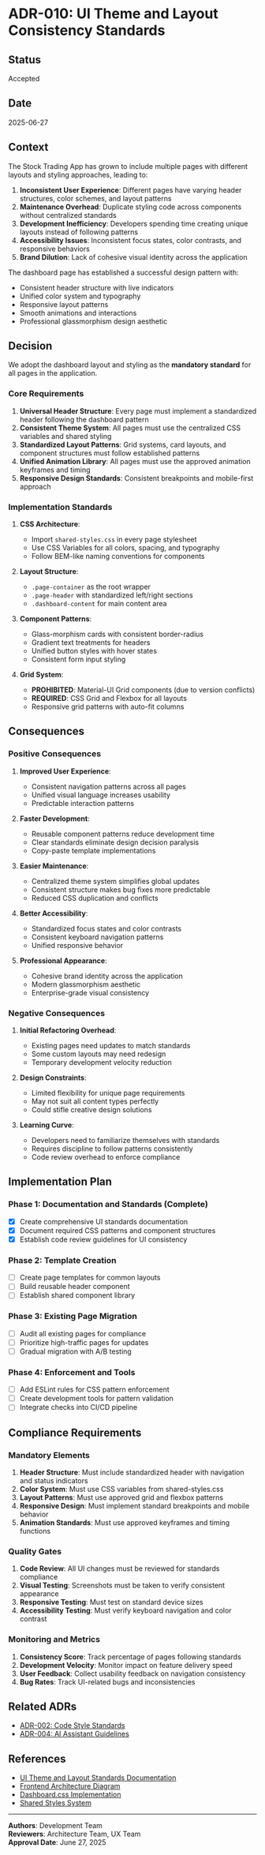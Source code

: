 # ADR-010: UI Theme and Layout Consistency Standards

## Status

Accepted

## Date

2025-06-27

## Context

The Stock Trading App has grown to include multiple pages with different layouts and styling approaches, leading to:

1. **Inconsistent User Experience**: Different pages have varying header structures, color schemes, and layout patterns
2. **Maintenance Overhead**: Duplicate styling code across components without centralized standards
3. **Development Inefficiency**: Developers spending time creating unique layouts instead of following patterns
4. **Accessibility Issues**: Inconsistent focus states, color contrasts, and responsive behaviors
5. **Brand Dilution**: Lack of cohesive visual identity across the application

The dashboard page has established a successful design pattern with:

- Consistent header structure with live indicators
- Unified color system and typography
- Responsive layout patterns
- Smooth animations and interactions
- Professional glassmorphism design aesthetic

## Decision

We adopt the dashboard layout and styling as the **mandatory standard** for all pages in the application.

### Core Requirements

1. **Universal Header Structure**: Every page must implement a standardized header following the dashboard pattern
2. **Consistent Theme System**: All pages must use the centralized CSS variables and shared styling
3. **Standardized Layout Patterns**: Grid systems, card layouts, and component structures must follow established patterns
4. **Unified Animation Library**: All pages must use the approved animation keyframes and timing
5. **Responsive Design Standards**: Consistent breakpoints and mobile-first approach

### Implementation Standards

1. **CSS Architecture**:
   - Import `shared-styles.css` in every page stylesheet
   - Use CSS Variables for all colors, spacing, and typography
   - Follow BEM-like naming conventions for components

2. **Layout Structure**:
   - `.page-container` as the root wrapper
   - `.page-header` with standardized left/right sections
   - `.dashboard-content` for main content area

3. **Component Patterns**:
   - Glass-morphism cards with consistent border-radius
   - Gradient text treatments for headers
   - Unified button styles with hover states
   - Consistent form input styling

4. **Grid System**:
   - **PROHIBITED**: Material-UI Grid components (due to version conflicts)
   - **REQUIRED**: CSS Grid and Flexbox for all layouts
   - Responsive grid patterns with auto-fit columns

## Consequences

### Positive Consequences

1. **Improved User Experience**:
   - Consistent navigation patterns across all pages
   - Unified visual language increases usability
   - Predictable interaction patterns

2. **Faster Development**:
   - Reusable component patterns reduce development time
   - Clear standards eliminate design decision paralysis
   - Copy-paste template implementations

3. **Easier Maintenance**:
   - Centralized theme system simplifies global updates
   - Consistent structure makes bug fixes more predictable
   - Reduced CSS duplication and conflicts

4. **Better Accessibility**:
   - Standardized focus states and color contrasts
   - Consistent keyboard navigation patterns
   - Unified responsive behavior

5. **Professional Appearance**:
   - Cohesive brand identity across the application
   - Modern glassmorphism aesthetic
   - Enterprise-grade visual consistency

### Negative Consequences

1. **Initial Refactoring Overhead**:
   - Existing pages need updates to match standards
   - Some custom layouts may need redesign
   - Temporary development velocity reduction

2. **Design Constraints**:
   - Limited flexibility for unique page requirements
   - May not suit all content types perfectly
   - Could stifle creative design solutions

3. **Learning Curve**:
   - Developers need to familiarize themselves with standards
   - Requires discipline to follow patterns consistently
   - Code review overhead to enforce compliance

## Implementation Plan

### Phase 1: Documentation and Standards (Complete)

- [x] Create comprehensive UI standards documentation
- [x] Document required CSS patterns and component structures
- [x] Establish code review guidelines for UI consistency

### Phase 2: Template Creation

- [ ] Create page templates for common layouts
- [ ] Build reusable header component
- [ ] Establish shared component library

### Phase 3: Existing Page Migration

- [ ] Audit all existing pages for compliance
- [ ] Prioritize high-traffic pages for updates
- [ ] Gradual migration with A/B testing

### Phase 4: Enforcement and Tools

- [ ] Add ESLint rules for CSS pattern enforcement
- [ ] Create development tools for pattern validation
- [ ] Integrate checks into CI/CD pipeline

## Compliance Requirements

### Mandatory Elements

1. **Header Structure**: Must include standardized header with navigation and status indicators
2. **Color System**: Must use CSS variables from shared-styles.css
3. **Layout Patterns**: Must use approved grid and flexbox patterns
4. **Responsive Design**: Must implement standard breakpoints and mobile behavior
5. **Animation Standards**: Must use approved keyframes and timing functions

### Quality Gates

1. **Code Review**: All UI changes must be reviewed for standards compliance
2. **Visual Testing**: Screenshots must be taken to verify consistent appearance
3. **Responsive Testing**: Must test on standard device sizes
4. **Accessibility Testing**: Must verify keyboard navigation and color contrast

### Monitoring and Metrics

1. **Consistency Score**: Track percentage of pages following standards
2. **Development Velocity**: Monitor impact on feature delivery speed
3. **User Feedback**: Collect usability feedback on navigation consistency
4. **Bug Rates**: Track UI-related bugs and inconsistencies

## Related ADRs

- [ADR-002: Code Style Standards](./002-code-style-standards.md)
- [ADR-004: AI Assistant Guidelines](./004-ai-assistant-guidelines.md)

## References

- [UI Theme and Layout Standards Documentation](../UI-THEME-LAYOUT-STANDARDS.md)
- [Frontend Architecture Diagram](../FRONTEND-ARCHITECTURE-DIAGRAM.md)
- [Dashboard.css Implementation](../../frontend/src/components/Dashboard.css)
- [Shared Styles System](../../frontend/src/shared-styles.css)

---

**Authors**: Development Team  
**Reviewers**: Architecture Team, UX Team  
**Approval Date**: June 27, 2025
